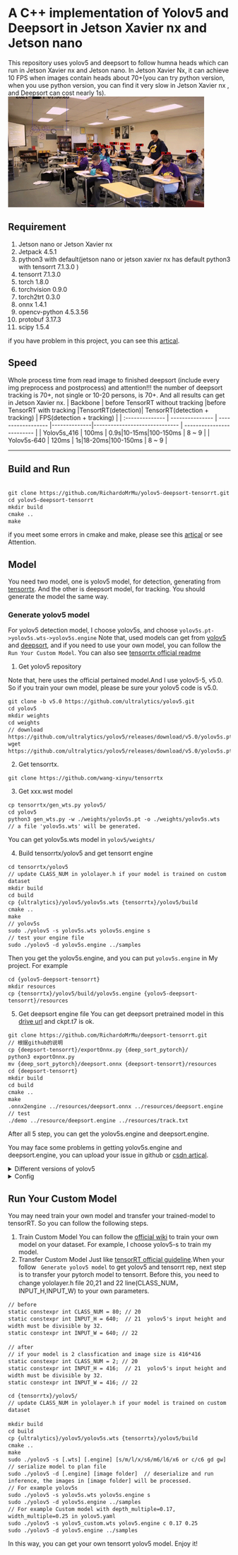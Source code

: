 # A C++ implementation of Yolov5 and Deepsort in Jetson Xavier nx and Jetson nano
This repository uses yolov5 and deepsort to follow humna heads which can run in Jetson Xavier nx and Jetson nano. 
In Jetson Xavier Nx, it can achieve 10 FPS when images contain heads about 70+(you can try python version, when you use python version, you can find it very slow in Jetson Xavier nx , and Deepsort can cost nearly 1s).
<img src="assets/yolosort.gif" >
## Requirement
1. Jetson nano or Jetson Xavier nx
2. Jetpack 4.5.1
3. python3 with default(jetson nano or jetson xavier nx has default python3 with tensorrt 7.1.3.0 )
4. tensorrt 7.1.3.0
5. torch 1.8.0
6. torchvision 0.9.0
7. torch2trt 0.3.0
8. onnx 1.4.1
9. opencv-python 4.5.3.56
10. protobuf 3.17.3
11. scipy 1.5.4


if you have problem in this project, you can see this [artical](https://blog.csdn.net/weixin_42264234/article/details/120152117).
## Speed

Whole process time from read image to finished deepsort (include every img preprocess and postprocess)
and attention!!! the number of deepsort tracking is 70+, not single or 10-20 persons, is 70+. And all results can get in Jetson Xavier nx.
| Backbone        | before TensorRT without tracking |before TensorRT with tracking |TensortRT(detection)| TensorRT(detection + tracking) | FPS(detection + tracking) |
| :-------------- | --------------- | ------------------ |--------------|------------------------------ | ------------------------- |
| Yolov5s_416      | 100ms           | 0.9s|10-15ms|100-150ms                          | 8 ~ 9                   |
| Yolov5s-640 | 120ms             | 1s|18-20ms|100-150ms                      | 8 ~ 9                     |

------

## Build and Run

```shell

git clone https://github.com/RichardoMrMu/yolov5-deepsort-tensorrt.git
cd yolov5-deepsort-tensorrt
mkdir build 
cmake ..
make 
```
if you meet some errors in cmake and make, please see this [artical](https://blog.csdn.net/weixin_42264234/article/details/120152117) or see Attention.

## Model
You need two model, one is yolov5 model, for detection, generating from [tensorrtx](https://github.com/wang-xinyu/tensorrtx). And the other is deepsort model, for tracking. You should generate the model the same way.
### Generate yolov5 model
For yolov5 detection model, I choose yolov5s, and choose `yolov5s.pt->yolov5s.wts->yolov5s.engine`
Note that, used models can get from [yolov5](https://github.com/ultralytics/yolov5) and [deepsort](https://github.com/ZQPei/deep_sort_pytorch), and if you need to use your own model, you can follow the `Run Your Custom Model`.
You can also see [tensorrtx official readme](https://github.com/wang-xinyu/tensorrtx/tree/master/yolov5)

1. Get yolov5 repository


Note that, here uses the official pertained model.And I use yolov5-5, v5.0. So if you train your own model, please be sure your yolov5 code is v5.0.

```shell
git clone -b v5.0 https://github.com/ultralytics/yolov5.git
cd yolov5
mkdir weights
cd weights
// download https://github.com/ultralytics/yolov5/releases/download/v5.0/yolov5s.pt
wget https://github.com/ultralytics/yolov5/releases/download/v5.0/yolov5s.pt

```

2. Get tensorrtx.

```shell
git clone https://github.com/wang-xinyu/tensorrtx
```

3. Get xxx.wst model

```shell
cp tensorrtx/gen_wts.py yolov5/
cd yolov5 
python3 gen_wts.py -w ./weights/yolov5s.pt -o ./weights/yolov5s.wts
// a file 'yolov5s.wts' will be generated.
```
You can get yolov5s.wts model in `yolov5/weights/`

4. Build tensorrtx/yolov5 and get tensorrt engine

```shell 
cd tensorrtx/yolov5
// update CLASS_NUM in yololayer.h if your model is trained on custom dataset
mkdir build
cd build
cp {ultralytics}/yolov5/yolov5s.wts {tensorrtx}/yolov5/build
cmake ..
make
// yolov5s
sudo ./yolov5 -s yolov5s.wts yolov5s.engine s
// test your engine file
sudo ./yolov5 -d yolov5s.engine ../samples
```
Then you get the yolov5s.engine, and you can put `yolov5s.engine` in My project. For example

```shell
cd {yolov5-deepsort-tensorrt}
mkdir resources
cp {tensorrtx}/yolov5/build/yolov5s.engine {yolov5-deepsort-tensorrt}/resources
```

5. Get deepsort engine file
You can get deepsort pretrained model in this [drive url](https://drive.google.com/drive/folders/1xhG0kRH1EX5B9_Iz8gQJb7UNnn_riXi6)
and ckpt.t7 is ok.
```shell
git clone https://github.com/RichardoMrMu/deepsort-tensorrt.git
// 根据github的说明
cp {deepsort-tensorrt}/exportOnnx.py {deep_sort_pytorch}/
python3 exportOnnx.py
mv {deep_sort_pytorch}/deepsort.onnx {deepsort-tensorrt}/resources
cd {deepsort-tensorrt}
mkdir build
cd build
cmake ..
make 
.onnx2engine ../resources/deepsort.onnx ../resources/deepsort.engine
// test
./demo ../resource/deepsort.engine ../resources/track.txt
```
After all 5 step, you can get the yolov5s.engine and deepsort.engine.

You may face some problems in getting yolov5s.engine and deepsort.engine, you can upload your issue in github or [csdn artical](https://blog.csdn.net/weixin_42264234/article/details/120152117).
<details>
<summary>Different versions of yolov5</summary>

Currently, tensorrt support yolov5 v1.0(yolov5s only), v2.0, v3.0, v3.1, v4.0 and v5.0.

- For yolov5 v5.0, download .pt from [yolov5 release v5.0](https://github.com/ultralytics/yolov5/releases/tag/v5.0), `git clone -b v5.0 https://github.com/ultralytics/yolov5.git` and `git clone https://github.com/wang-xinyu/tensorrtx.git`, then follow how-to-run in current page.
- For yolov5 v4.0, download .pt from [yolov5 release v4.0](https://github.com/ultralytics/yolov5/releases/tag/v4.0), `git clone -b v4.0 https://github.com/ultralytics/yolov5.git` and `git clone -b yolov5-v4.0 https://github.com/wang-xinyu/tensorrtx.git`, then follow how-to-run in [tensorrtx/yolov5-v4.0](https://github.com/wang-xinyu/tensorrtx/tree/yolov5-v4.0/yolov5).
- For yolov5 v3.1, download .pt from [yolov5 release v3.1](https://github.com/ultralytics/yolov5/releases/tag/v3.1), `git clone -b v3.1 https://github.com/ultralytics/yolov5.git` and `git clone -b yolov5-v3.1 https://github.com/wang-xinyu/tensorrtx.git`, then follow how-to-run in [tensorrtx/yolov5-v3.1](https://github.com/wang-xinyu/tensorrtx/tree/yolov5-v3.1/yolov5).
- For yolov5 v3.0, download .pt from [yolov5 release v3.0](https://github.com/ultralytics/yolov5/releases/tag/v3.0), `git clone -b v3.0 https://github.com/ultralytics/yolov5.git` and `git clone -b yolov5-v3.0 https://github.com/wang-xinyu/tensorrtx.git`, then follow how-to-run in [tensorrtx/yolov5-v3.0](https://github.com/wang-xinyu/tensorrtx/tree/yolov5-v3.0/yolov5).
- For yolov5 v2.0, download .pt from [yolov5 release v2.0](https://github.com/ultralytics/yolov5/releases/tag/v2.0), `git clone -b v2.0 https://github.com/ultralytics/yolov5.git` and `git clone -b yolov5-v2.0 https://github.com/wang-xinyu/tensorrtx.git`, then follow how-to-run in [tensorrtx/yolov5-v2.0](https://github.com/wang-xinyu/tensorrtx/tree/yolov5-v2.0/yolov5).
- For yolov5 v1.0, download .pt from [yolov5 release v1.0](https://github.com/ultralytics/yolov5/releases/tag/v1.0), `git clone -b v1.0 https://github.com/ultralytics/yolov5.git` and `git clone -b yolov5-v1.0 https://github.com/wang-xinyu/tensorrtx.git`, then follow how-to-run in [tensorrtx/yolov5-v1.0](https://github.com/wang-xinyu/tensorrtx/tree/yolov5-v1.0/yolov5).
</details>

<details>

<summary>Config</summary>

- Choose the model s/m/l/x/s6/m6/l6/x6 from command line arguments.
- Input shape defined in yololayer.h
- Number of classes defined in yololayer.h, **DO NOT FORGET TO ADAPT THIS, If using your own model**
- INT8/FP16/FP32 can be selected by the macro in yolov5.cpp, **INT8 need more steps, pls follow `How to Run` first and then go the `INT8 Quantization` below**
- GPU id can be selected by the macro in yolov5.cpp
- NMS thresh in yolov5.cpp
- BBox confidence thresh in yolov5.cpp
- Batch size in yolov5.cpp
</details>

## Run Your Custom Model
You may need train your own model and transfer your trained-model to tensorRT. So you can follow the following steps.
1. Train Custom Model
You can follow the [official wiki](https://github.com/ultralytics/yolov5/wiki/Train-Custom-Data
) to train your own model on your dataset. For example, I choose yolov5-s to train my model.
2. Transfer Custom Model
Just like [tensorRT official guideline](https://github.com/wang-xinyu/tensorrtx/edit/master/yolov5/).When your follow ` Generate yolov5 model` to get yolov5 and tensorrt rep, next step is to transfer your pytorch model to tensorrt.
Before this, you need to change yololayer.h file 20,21 and 22 line(CLASS_NUM，INPUT_H,INPUT_W) to your own parameters.

```shell
// before 
static constexpr int CLASS_NUM = 80; // 20
static constexpr int INPUT_H = 640;  // 21  yolov5's input height and width must be divisible by 32.
static constexpr int INPUT_W = 640; // 22

// after 
// if your model is 2 classfication and image size is 416*416
static constexpr int CLASS_NUM = 2; // 20
static constexpr int INPUT_H = 416;  // 21  yolov5's input height and width must be divisible by 32.
static constexpr int INPUT_W = 416; // 22
```

```shell
cd {tensorrtx}/yolov5/
// update CLASS_NUM in yololayer.h if your model is trained on custom dataset

mkdir build
cd build
cp {ultralytics}/yolov5/yolov5s.wts {tensorrtx}/yolov5/build
cmake ..
make
sudo ./yolov5 -s [.wts] [.engine] [s/m/l/x/s6/m6/l6/x6 or c/c6 gd gw]  // serialize model to plan file
sudo ./yolov5 -d [.engine] [image folder]  // deserialize and run inference, the images in [image folder] will be processed.
// For example yolov5s
sudo ./yolov5 -s yolov5s.wts yolov5s.engine s
sudo ./yolov5 -d yolov5s.engine ../samples
// For example Custom model with depth_multiple=0.17, width_multiple=0.25 in yolov5.yaml
sudo ./yolov5 -s yolov5_custom.wts yolov5.engine c 0.17 0.25
sudo ./yolov5 -d yolov5.engine ../samples
```

In this way, you can get your own tensorrt yolov5 model. Enjoy it!
